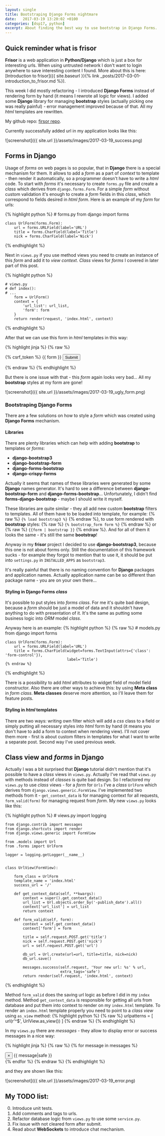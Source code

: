 ```yaml
---
layout: single
title: Bootstraping Django Forms nightmare
date:   2017-03-19 13:20:02 +0100
categories: [dsp17, python]
excerpt: About finding the best way to use bootstrap in Django Forms.
---
```


## Quick reminder what is **frisor**

**Frisor** is a web application in **Python/Django** which is just a box for interesting urls. When using untrusted network
I don't want to login anywhere to save interesting content I found. More about this is here:
[Introduction to frisor]({{ site.baseurl }}{% link _posts/2017-03-01-introduction_to_frisor.md %}).

This week I did mostly refactoring - I introduced **Django Forms** instead of rendering form by hand
(it means I rewrote all logic for views).
I added some **Django** library for managing **bootstrap** styles
(actually picking one was really painful) - error management improved because of that.
All my *html* templates are rewritten.

My github repo: [firsor repo](https://github.com/vevurka/frisor).

Currently successfully added url in my application looks like this:

![screenshot]({{ site.url }}/assets/images/2017-03-19_success.png)


## Forms in **Django**

Usage of *forms* on web pages is so popular, that in **Django** there is a special mechanism for them.
It allows to add a *form* as a part of *context* to template - then render it automatically, so
a programmer doesn't have to write a *html* code. To start with *forms* it's necessary to create `forms.py` file and create
a *class* which derives from `django.forms.Form`. For a simple *form* without custom validation
it's enough to create a *form* fields in this *class*, which correspond to fields desired in *html* *form*.
Here is an example of my *form* for urls:

{% highlight python %}
    # forms.py
    from django import forms


    class UrlForm(forms.Form):
        url = forms.URLField(label='URL')
        title = forms.CharField(label='Title')
        nick = forms.CharField(label='Nick')
{% endhighlight %}

Next in `views.py` if you use method views you need to create an instance of this *form* and add it to *view context*.
*Class* views for *forms* I covered in later part of this post.

{% highlight python %}

    # views.py
    # def index():
    # ...
        form = UrlForm()
        context = {
            'url_list': url_list,
            'form': form
        }
        return render(request, 'index.html', context)
{% endhighlight %}

After that we can use this form in *html* templates in this way:

{% highlight jinja %}
{% raw %}
    <form method="post">
        {% csrf_token %}
        {{ form }}
        <input type="submit" value="Submit" />
    </form>
{% endraw %}
{% endhighlight %}

But there is one issue with that - this *form* again looks very bad... All my **bootstrap** styles
at my form are gone!

![screenshot]({{ site.url }}/assets/images/2017-03-19_ugly_form.png)

### Bootstraping **Django Forms**

There are a few solutions on how to style a *form* which was created using **Django Forms** mechanism.

#### Libraries

There are plenty libraries which can help with adding **bootstrap** to templates or *forms*:

* **django-bootstrap3**
* **django-bootstrap-form**
* **django-forms-bootstrap**
* **django-crispy-forms**

Actually it seems that names of these libraries were generated by some **Django** names generator.
It's hard to see a difference between **django-bootstrap-form** and **django-forms-bootstrap**...
Unfortunately, I didn't find **forms-django-bootstrap** - maybe I should write it myself.

These libraries are quite similar - they all add new custom **bootstrap** filters to templates.
All of them have to be loaded into template, for example:
{% raw %} `{% load bootstrap3 %}` {% endraw %}, to use form rendered with **bootstrap** styles:
{% raw %} `{% bootstrap_form form %}` {% endraw %} or
{% raw %} `{{form | bootstrap }}` {% endraw %}.
And for all of them it looks the same - it's still the same **bootstrap**!

Anyway in my **frisor** project I decided to use **django-bootstrap3**, because this one is not
about forms only. Still the documentation of this framework sucks - for example they forgot to mention
that to use it, it should be put into `settings.py` in `INSTALLED_APPS` as `bootstrap3`.

It's really painful that there is no naming convention for **Django** packages and application names.
Actually application name can be so different than package name - you are on your own there...

#### Styling in **Django Forms** *class*

It's possible to put styles into *forms class*. For me it's quite bad design, because
a *form* should be just a model of data and it shouldn't have anything to do with presentation of it.
It's the same as putting some business logic into *ORM* model *class*.

Anyway here is an example:
{% highlight python %}
    {% raw %}
    # models.py
    from django import forms


    class UrlForm(forms.Form):
        url = forms.URLField(label='URL')
        title = forms.CharField(widget=forms.TextInput(attrs={'class': 'form-control'}),
                                label='Title')
    {% endraw %}
{% endhighlight %}

There is a possibility to add *html* attributes to widget field of model field constructor.
Also there are other ways to achieve this: by using **Meta class** in *form class*. **Meta
classes** deserve more attention, so I'll leave them for feature posts.

#### Styling in *html* templates

There are two ways: writing own filter which will add a *css* class to a field or
simply putting all necessary styles into *html* form by hand (it means you don't have to add a form
to context when rendering view). I'll not cover them more - first is about custom filters in
templates for what I want to write a separate post. Second way I've used previous week.


## Class view and *forms* in **Django**

Actually I was a bit surprised that **Django** tutorial didn't mention that it's possible
to have a *class* views in `views.py`. Actually I've read that `views.py` with methods instead
of *classes* is quite bad design. So I refactored my `views.py` to use *class* views - for a *form* for
`Urls` I've a *class* `UrlForm` which derives from `django.views.generic.FormView`. I've implemented
two methods from it - `get_context_data` is for managing context for all requests,
`form_valid(form)` for managing request from *form*. My new `views.py` looks like this:

{% highlight python %}
    # views.py
    import logging

    from django.contrib import messages
    from django.shortcuts import render
    from django.views.generic import FormView

    from .models import Url
    from .forms import UrlForm

    logger = logging.getLogger(__name__)


    class UrlView(FormView):

        form_class = UrlForm
        template_name = 'index.html'
        success_url = '/'

        def get_context_data(self, **kwargs):
            context = super().get_context_data()
            url_list = Url.objects.order_by('-publish_date').all()
            context['url_list'] = url_list
            return context

        def form_valid(self, form):
            context = self.get_context_data()
            context['form'] = form

            title = self.request.POST.get('title')
            nick = self.request.POST.get('nick')
            url = self.request.POST.get('url')

            db_url = Url.create(url=url, title=title, nick=nick)
            db_url.save()

            messages.success(self.request, 'Your new url: %s' % url,
                             extra_tags='safe')
            return render(self.request, 'index.html', context)
{% endhighlight %}

Method `form_valid` does the saving url logic as before I did in my `index` method. Method
`get_context_data` is responsible for getting all urls from database and put them into context to
render on my `index.html` template.
To render an `index.html` template properly you need to point to a *class view* using `as_view` method:
{% highlight python %}
{% raw %}
    urlpatterns = [
        url(r'^$', UrlView.as_view())
        ]
{% endraw %}
{% endhighlight %}

In my `views.py` there are *messages* - they allow to display error or success messages in a
nice way:

{% highlight jinja %}
{% raw %}
    <!-- index.html -->
    {% for message in messages %}
        <div class="{{ message|bootstrap_message_classes }} alert-dismissable">
            <button type="button" class="close" data-dismiss="alert" aria-hidden="true">&#215;</button>
            {{ message|safe }}
        </div>
    {% endfor %}
{% endraw %}
{% endhighlight %}

and they are shown like this:

![screenshot]({{ site.url }}/assets/images/2017-03-19_error.png)

## My TODO list:

0. Introduce unit tests.
1. Add comments and tags to urls.
2. Refactor database logic from `views.py` to use some `service.py`.
3. Fix issue with not cleared form after submit.
4. Read about **WebSockets** to introduce chat mechanism.